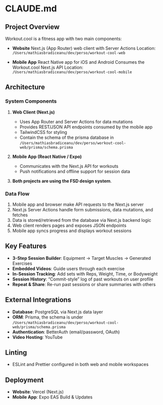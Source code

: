 # CLAUDE.md

## Project Overview

Workout.cool is a fitness app with two main components:

- **Website** Next.js (App Router) web client with Server Actions Location: `/Users/mathiasbradiceanu/dev/perso/workout-cool-web`

- **Mobile App** React Native app for iOS and Android Consumes the Workout.cool Next.js API Location:
  `/Users/mathiasbradiceanu/dev/perso/workout-cool-mobile`

## Architecture

### System Components

1. **Web Client (Next.js)**

   - Uses App Router and Server Actions for data mutations
   - Provides REST/JSON API endpoints consumed by the mobile app
   - TailwindCSS for styling
   - Contain the schema of the prisma database in `/Users/mathiasbradiceanu/dev/perso/workout-cool-web/prisma/schema.prisma`

2. **Mobile App (React Native / Expo)**

   - Communicates with the Next.js API for workouts
   - Push notifications and offline support for session data

3. **Both projects are using the FSD design system**.

### Data Flow

1. Mobile app and browser make API requests to the Next.js server
2. Next.js Server Actions handle form submissions, data mutations, and fetches
3. Data is stored/retrieved from the database via Next.js backend logic
4. Web client renders pages and exposes JSON endpoints
5. Mobile app syncs progress and displays workout sessions

## Key Features

- **3-Step Session Builder**: Equipment → Target Muscles → Generated Exercises
- **Embedded Videos**: Guide users through each exercise
- **In-Session Tracking**: Add sets with Reps, Weight, Time, or Bodyweight
- **Session History**: “Commit-style” log of past workouts on user profile
- **Repeat & Share**: Re-run past sessions or share summaries with others

## External Integrations

- **Database**: PostgreSQL via Next.js data layer
- **ORM**: Prisma, the schema is under `/Users/mathiasbradiceanu/dev/perso/workout-cool-web/prisma/schema.prisma`
- **Authentication**: BetterAuth (email/password, OAuth)
- **Video Hosting**: YouTube

## Linting

- ESLint and Prettier configured in both web and mobile workspaces

## Deployment

- **Website**: Vercel (Next.js)
- **Mobile App**: Expo EAS Build & Updates
